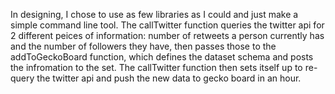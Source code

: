 In designing, I chose to use as few libraries as I could and just make a simple command line tool. The callTwitter function queries the twitter api for 2 different peices of information: number of retweets a person currently has and the number of followers they have, then passes those to the 
addToGeckoBoard function, which defines the dataset schema and posts the infromation to the set. The 
callTwitter function then sets itself up to re-query the twitter api and push the new data to gecko board in an hour.